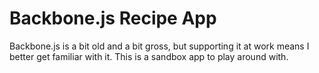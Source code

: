 # Backbone.js Recipe App

Backbone.js is a bit old and a bit gross, but supporting it at work means I better get familiar with it. This is a sandbox app to play around with.
